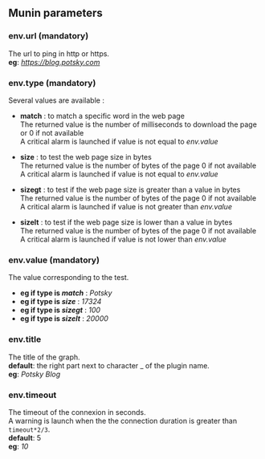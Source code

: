 
Munin parameters
-----------

### env.url (mandatory)

The url to ping in http or https.  
**eg**: *https://blog.potsky.com*

### env.type (mandatory)

Several values are available :

* **match** : to match a specific word in the web page  
The returned value is the number of milliseconds to download the page or 0 if not available  
A critical alarm is launched if value is not equal to *env.value*

* **size** : to test the web page size in bytes  
The returned value  is the number of bytes of the page 0 if not available  
A critical alarm is launched if value is not equal to *env.value*

* **sizegt** : to test if the web page size is greater than a value in bytes  
The returned value  is the number of bytes of the page 0 if not available  
A critical alarm is launched if value is not greater than *env.value*

* **sizelt** : to test if the web page size is lower than a value in bytes  
The returned value  is the number of bytes of the page 0 if not available  
A critical alarm is launched if value is not lower than *env.value*

### env.value (mandatory)

The value corresponding to the test.

* **eg if type is _match_** : *Potsky*
* **eg if type is _size_** :  *17324*
* **eg if type is _sizegt_** : *100*
* **eg if type is _sizelt_** : *20000*

### env.title

The title of the graph.  
**default**: the right part next to character _ of the plugin name.  
**eg**: *Potsky Blog*

### env.timeout

The timeout of the connexion in seconds.  
A warning is launch when the the connection duration is greater than `timeout*2/3`.  
**default**: 5  
**eg**: *10*
